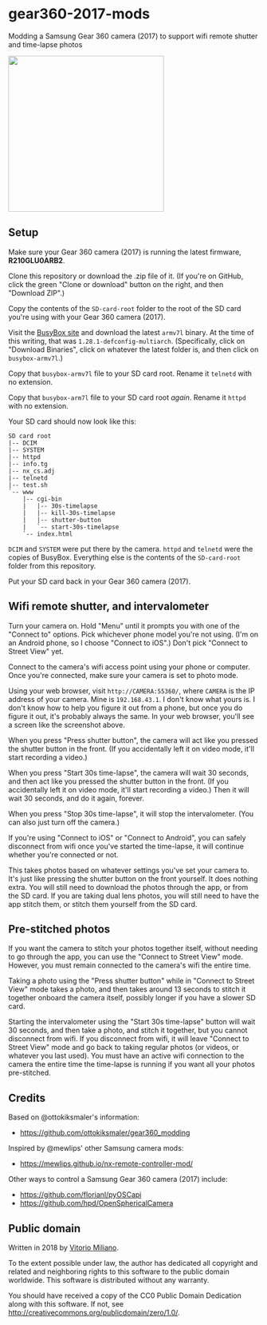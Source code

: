 # gear360-2017-mods

Modding a Samsung Gear 360 camera (2017) to support wifi remote shutter and time-lapse photos

<img src="https://github.com/vitorio/gear360-2017-mods/blob/master/Screen%20Shot%202018-11-05%20at%2012.26.22%20AM.png" width=312>

## Setup

Make sure your Gear 360 camera (2017) is running the latest firmware, **R210GLU0ARB2**.

Clone this repository or download the .zip file of it.  (If you're on GitHub, click the green "Clone or download" button on the right, and then "Download ZIP".)

Copy the contents of the `SD-card-root` folder to the root of the SD card you're using with your Gear 360 camera (2017).

Visit the [BusyBox site](https://www.busybox.net) and download the latest `armv7l` binary.  At the time of this writing, that was `1.28.1-defconfig-multiarch`.  (Specifically, click on "Download Binaries", click on whatever the latest folder is, and then click on `busybox-armv7l`.)

Copy that `busybox-armv7l` file to your SD card root.  Rename it `telnetd` with no extension.

Copy that `busybox-arm7l` file to your SD card root _again_.  Rename it `httpd` with no extension.

Your SD card should now look like this:

```
SD card root
|-- DCIM
|-- SYSTEM
|-- httpd
|-- info.tg
|-- nx_cs.adj
|-- telnetd
|-- test.sh
`-- www
    |-- cgi-bin
    |   |-- 30s-timelapse
    |   |-- kill-30s-timelapse
    |   |-- shutter-button
    |   `-- start-30s-timelapse
    `-- index.html
```

`DCIM` and `SYSTEM` were put there by the camera.  `httpd` and `telnetd` were the copies of BusyBox.  Everything else is the contents of the `SD-card-root` folder from this repository.

Put your SD card back in your Gear 360 camera (2017).

## Wifi remote shutter, and intervalometer

Turn your camera on.  Hold "Menu" until it prompts you with one of the "Connect to" options.  Pick whichever phone model you're not using.  (I'm on an Android phone, so I choose "Connect to iOS".)  Don't pick "Connect to Street View" yet.

Connect to the camera's wifi access point using your phone or computer.  Once you're connected, make sure your camera is set to photo mode.

Using your web browser, visit `http://CAMERA:55360/`, where `CAMERA` is the IP address of your camera.  Mine is `192.168.43.1`.  I don't know what yours is.  I don't know how to help you figure it out from a phone, but once you do figure it out, it's probably always the same.  In your web browser, you'll see a screen like the screenshot above.

When you press "Press shutter button", the camera will act like you pressed the shutter button in the front.  (If you accidentally left it on video mode, it'll start recording a video.)

When you press "Start 30s time-lapse", the camera will wait 30 seconds, and then act like you pressed the shutter button in the front.  (If you accidentally left it on video mode, it'll start recording a video.)  Then it will wait 30 seconds, and do it again, forever.

When you press "Stop 30s time-lapse", it will stop the intervalometer.  (You can also just turn off the camera.)

If you're using "Connect to iOS" or "Connect to Android", you can safely disconnect from wifi once you've started the time-lapse, it will continue whether you're connected or not.

This takes photos based on whatever settings you've set your camera to.  It's just like pressing the shutter button on the front yourself.  It does nothing extra.  You will still need to download the photos through the app, or from the SD card.  If you are taking dual lens photos, you will still need to have the app stitch them, or stitch them yourself from the SD card.

## Pre-stitched photos

If you want the camera to stitch your photos together itself, without needing to go through the app, you can use the "Connect to Street View" mode.  However, you must remain connected to the camera's wifi the entire time.

Taking a photo using the "Press shutter button" while in "Connect to Street View" mode takes a photo, and then takes around 13 seconds to stitch it together onboard the camera itself, possibly longer if you have a slower SD card.

Starting the intervalometer using the "Start 30s time-lapse" button will wait 30 seconds, and then take a photo, and stitch it together, but you cannot disconnect from wifi.  If you disconnect from wifi, it will leave "Connect to Street View" mode and go back to taking regular photos (or videos, or whatever you last used).  You must have an active wifi connection to the camera the entire time the time-lapse is running if you want all your photos pre-stitched.

## Credits

Based on @ottokiksmaler's information:

- https://github.com/ottokiksmaler/gear360_modding

Inspired by @mewlips' other Samsung camera mods:

- https://mewlips.github.io/nx-remote-controller-mod/

Other ways to control a Samsung Gear 360 camera (2017) include:

- https://github.com/florianl/pyOSCapi
- https://github.com/hpd/OpenSphericalCamera

## Public domain

Written in 2018 by [Vitorio Miliano](http://vitor.io).

To the extent possible under law, the author has dedicated all copyright and related and neighboring rights to this software to the public domain worldwide. This software is distributed without any warranty.

You should have received a copy of the CC0 Public Domain Dedication along with this software. If not, see <http://creativecommons.org/publicdomain/zero/1.0/>.
